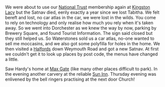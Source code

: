 We were about to use our [National Trust](https://www.nationaltrust.org.uk/) membership again at [Kingston Lacy](https://www.nationaltrust.org.uk/kingston-lacy) but the Satnav died,
eerily exactly a year since we lost Tabitha. We felt bereft and lost, no car atlas in the car,
we were lost in the wilds. You come to rely on technology and only realise how much you rely
when it's taken away. So we went into Dorchester as we knew the way by now, parking by
Brewery Square, and found Tourist Information. The sign said closed but they still helped us.
So Waterstones sold us a car atlas, no-one wanted to sell me moccasins, and we also got
some polyfilla for holes in the home. We then visited a [Halfords](https://www.halfords.com/stores/dorchester) down Weymouth Road
and got a new Satnav. At first we couldn't get it to look up places by post code, the menus
have changed a little.

Saw Hardy's home at [Max Gate](https://www.nationaltrust.org.uk/max-gate) (like many other places difficult to park). In the evening
another carvery at the reliable [Sun Inn](https://www.sun-inn-dorchester.co.uk/). Thursday evening was enlivened by the bell ringers
practising at the next door Church!
